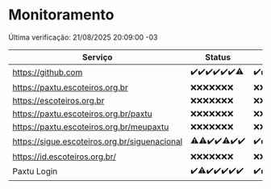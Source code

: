 # Monitoramento

Última verificação: 21/08/2025 20:09:00 -03

|Serviço|Status|Últimas 24h|
|---|---|---|
|https://github.com|<span title="2025-08-14: OK=23">✔️</span><span title="2025-08-15: OK=23">✔️</span><span title="2025-08-16: OK=23">✔️</span><span title="2025-08-17: OK=23">✔️</span><span title="2025-08-18: OK=23">✔️</span><span title="2025-08-19: OK=23">✔️</span><span title="2025-08-20: OK=22, Falhas=1">⚠️</span>|<span title="20/08/2025 21:44:00 -03 : 200">✔️</span><span title="20/08/2025 23:23:00 -03 : 200">✔️</span><span title="21/08/2025 00:33:00 -03 : 200">✔️</span><span title="21/08/2025 01:12:00 -03 : 200">✔️</span><span title="21/08/2025 02:10:00 -03 : 200">✔️</span><span title="21/08/2025 03:19:00 -03 : 200">✔️</span><span title="21/08/2025 04:13:00 -03 : 200">✔️</span><span title="21/08/2025 05:13:00 -03 : 200">✔️</span><span title="21/08/2025 06:10:00 -03 : 200">✔️</span><span title="21/08/2025 07:10:00 -03 : 200">✔️</span><span title="21/08/2025 08:08:00 -03 : 200">✔️</span><span title="21/08/2025 09:18:00 -03 : 200">✔️</span><span title="21/08/2025 10:22:00 -03 : 200">✔️</span><span title="21/08/2025 11:09:00 -03 : 200">✔️</span><span title="21/08/2025 12:10:00 -03 : 200">✔️</span><span title="21/08/2025 13:11:00 -03 : 200">✔️</span><span title="21/08/2025 14:08:00 -03 : 200">✔️</span><span title="21/08/2025 15:13:00 -03 : 200">✔️</span><span title="21/08/2025 16:07:00 -03 : 200">✔️</span><span title="21/08/2025 17:10:00 -03 : 200">✔️</span><span title="21/08/2025 18:08:00 -03 : 200">✔️</span><span title="21/08/2025 19:09:00 -03 : 200">✔️</span><span title="21/08/2025 20:09:00 -03 : 200">✔️</span>|
|https://paxtu.escoteiros.org.br|<span title="2025-08-14: Falhas=23">❌</span><span title="2025-08-15: Falhas=23">❌</span><span title="2025-08-16: Falhas=23">❌</span><span title="2025-08-17: Falhas=23">❌</span><span title="2025-08-18: Falhas=23">❌</span><span title="2025-08-19: Falhas=23">❌</span><span title="2025-08-20: Falhas=23">❌</span>|<span title="20/08/2025 21:44:00 -03 : 403">❌</span><span title="20/08/2025 23:23:00 -03 : 403">❌</span><span title="21/08/2025 00:33:00 -03 : 403">❌</span><span title="21/08/2025 01:12:00 -03 : 403">❌</span><span title="21/08/2025 02:10:00 -03 : 403">❌</span><span title="21/08/2025 03:19:00 -03 : 403">❌</span><span title="21/08/2025 04:13:00 -03 : 403">❌</span><span title="21/08/2025 05:13:00 -03 : 403">❌</span><span title="21/08/2025 06:10:00 -03 : 403">❌</span><span title="21/08/2025 07:10:00 -03 : 403">❌</span><span title="21/08/2025 08:08:00 -03 : 403">❌</span><span title="21/08/2025 09:18:00 -03 : 403">❌</span><span title="21/08/2025 10:22:00 -03 : 403">❌</span><span title="21/08/2025 11:09:00 -03 : 403">❌</span><span title="21/08/2025 12:10:00 -03 : 403">❌</span><span title="21/08/2025 13:11:00 -03 : 403">❌</span><span title="21/08/2025 14:08:00 -03 : 403">❌</span><span title="21/08/2025 15:13:00 -03 : 403">❌</span><span title="21/08/2025 16:07:00 -03 : 403">❌</span><span title="21/08/2025 17:10:00 -03 : 403">❌</span><span title="21/08/2025 18:08:00 -03 : 403">❌</span><span title="21/08/2025 19:09:00 -03 : 403">❌</span><span title="21/08/2025 20:09:00 -03 : 403">❌</span>|
|https://escoteiros.org.br|<span title="2025-08-14: Falhas=23">❌</span><span title="2025-08-15: Falhas=23">❌</span><span title="2025-08-16: Falhas=23">❌</span><span title="2025-08-17: Falhas=23">❌</span><span title="2025-08-18: Falhas=23">❌</span><span title="2025-08-19: Falhas=23">❌</span><span title="2025-08-20: Falhas=23">❌</span>|<span title="20/08/2025 21:44:00 -03 : 403">❌</span><span title="20/08/2025 23:23:00 -03 : 403">❌</span><span title="21/08/2025 00:33:00 -03 : 403">❌</span><span title="21/08/2025 01:12:00 -03 : 403">❌</span><span title="21/08/2025 02:10:00 -03 : 403">❌</span><span title="21/08/2025 03:19:00 -03 : 403">❌</span><span title="21/08/2025 04:13:00 -03 : 403">❌</span><span title="21/08/2025 05:13:00 -03 : 403">❌</span><span title="21/08/2025 06:10:00 -03 : 403">❌</span><span title="21/08/2025 07:10:00 -03 : 403">❌</span><span title="21/08/2025 08:08:00 -03 : 403">❌</span><span title="21/08/2025 09:18:00 -03 : 403">❌</span><span title="21/08/2025 10:22:00 -03 : 403">❌</span><span title="21/08/2025 11:09:00 -03 : 403">❌</span><span title="21/08/2025 12:10:00 -03 : 403">❌</span><span title="21/08/2025 13:11:00 -03 : 403">❌</span><span title="21/08/2025 14:08:00 -03 : 403">❌</span><span title="21/08/2025 15:13:00 -03 : 403">❌</span><span title="21/08/2025 16:07:00 -03 : 403">❌</span><span title="21/08/2025 17:10:00 -03 : 403">❌</span><span title="21/08/2025 18:08:00 -03 : 403">❌</span><span title="21/08/2025 19:09:00 -03 : 403">❌</span><span title="21/08/2025 20:09:00 -03 : 403">❌</span>|
|https://paxtu.escoteiros.org.br/paxtu|<span title="2025-08-14: Falhas=23">❌</span><span title="2025-08-15: Falhas=23">❌</span><span title="2025-08-16: Falhas=23">❌</span><span title="2025-08-17: Falhas=23">❌</span><span title="2025-08-18: Falhas=23">❌</span><span title="2025-08-19: Falhas=23">❌</span><span title="2025-08-20: Falhas=23">❌</span>|<span title="20/08/2025 21:44:00 -03 : 403">❌</span><span title="20/08/2025 23:23:00 -03 : 403">❌</span><span title="21/08/2025 00:33:00 -03 : 403">❌</span><span title="21/08/2025 01:12:00 -03 : 403">❌</span><span title="21/08/2025 02:10:00 -03 : 403">❌</span><span title="21/08/2025 03:19:00 -03 : 403">❌</span><span title="21/08/2025 04:13:00 -03 : 403">❌</span><span title="21/08/2025 05:13:00 -03 : 403">❌</span><span title="21/08/2025 06:10:00 -03 : 403">❌</span><span title="21/08/2025 07:10:00 -03 : 403">❌</span><span title="21/08/2025 08:08:00 -03 : 403">❌</span><span title="21/08/2025 09:18:00 -03 : 403">❌</span><span title="21/08/2025 10:22:00 -03 : 403">❌</span><span title="21/08/2025 11:09:00 -03 : 403">❌</span><span title="21/08/2025 12:10:00 -03 : 403">❌</span><span title="21/08/2025 13:11:00 -03 : 403">❌</span><span title="21/08/2025 14:08:00 -03 : 403">❌</span><span title="21/08/2025 15:13:00 -03 : 403">❌</span><span title="21/08/2025 16:07:00 -03 : 403">❌</span><span title="21/08/2025 17:10:00 -03 : 403">❌</span><span title="21/08/2025 18:08:00 -03 : 403">❌</span><span title="21/08/2025 19:09:00 -03 : 403">❌</span><span title="21/08/2025 20:09:00 -03 : 403">❌</span>|
|https://paxtu.escoteiros.org.br/meupaxtu|<span title="2025-08-14: Falhas=23">❌</span><span title="2025-08-15: Falhas=23">❌</span><span title="2025-08-16: Falhas=23">❌</span><span title="2025-08-17: Falhas=23">❌</span><span title="2025-08-18: Falhas=23">❌</span><span title="2025-08-19: Falhas=23">❌</span><span title="2025-08-20: Falhas=23">❌</span>|<span title="20/08/2025 21:44:00 -03 : 403">❌</span><span title="20/08/2025 23:23:00 -03 : 403">❌</span><span title="21/08/2025 00:33:00 -03 : 403">❌</span><span title="21/08/2025 01:12:00 -03 : 403">❌</span><span title="21/08/2025 02:10:00 -03 : 403">❌</span><span title="21/08/2025 03:19:00 -03 : 403">❌</span><span title="21/08/2025 04:13:00 -03 : 403">❌</span><span title="21/08/2025 05:13:00 -03 : 403">❌</span><span title="21/08/2025 06:10:00 -03 : 403">❌</span><span title="21/08/2025 07:10:00 -03 : 403">❌</span><span title="21/08/2025 08:08:00 -03 : 403">❌</span><span title="21/08/2025 09:18:00 -03 : 403">❌</span><span title="21/08/2025 10:22:00 -03 : 403">❌</span><span title="21/08/2025 11:09:00 -03 : 403">❌</span><span title="21/08/2025 12:10:00 -03 : 403">❌</span><span title="21/08/2025 13:11:00 -03 : 403">❌</span><span title="21/08/2025 14:08:00 -03 : 403">❌</span><span title="21/08/2025 15:13:00 -03 : 403">❌</span><span title="21/08/2025 16:07:00 -03 : 403">❌</span><span title="21/08/2025 17:10:00 -03 : 403">❌</span><span title="21/08/2025 18:08:00 -03 : 403">❌</span><span title="21/08/2025 19:09:00 -03 : 403">❌</span><span title="21/08/2025 20:09:00 -03 : 403">❌</span>|
|https://sigue.escoteiros.org.br/siguenacional|<span title="2025-08-14: OK=22, Falhas=1">⚠️</span><span title="2025-08-15: OK=22, Falhas=1">⚠️</span><span title="2025-08-16: OK=23">✔️</span><span title="2025-08-17: OK=23">✔️</span><span title="2025-08-18: OK=22, Falhas=1">⚠️</span><span title="2025-08-19: OK=23">✔️</span><span title="2025-08-20: OK=23">✔️</span>|<span title="20/08/2025 21:44:00 -03 : 200">✔️</span><span title="20/08/2025 23:23:00 -03 : 200">✔️</span><span title="21/08/2025 00:33:00 -03 : 200">✔️</span><span title="21/08/2025 01:12:00 -03 : 200">✔️</span><span title="21/08/2025 02:10:00 -03 : 200">✔️</span><span title="21/08/2025 03:19:00 -03 : 200">✔️</span><span title="21/08/2025 04:13:00 -03 : 200">✔️</span><span title="21/08/2025 05:13:00 -03 : 200">✔️</span><span title="21/08/2025 06:10:00 -03 : 200">✔️</span><span title="21/08/2025 07:10:00 -03 : 200">✔️</span><span title="21/08/2025 08:08:00 -03 : 200">✔️</span><span title="21/08/2025 09:18:00 -03 : 200">✔️</span><span title="21/08/2025 10:22:00 -03 : 200">✔️</span><span title="21/08/2025 11:09:00 -03 : 200">✔️</span><span title="21/08/2025 12:10:00 -03 : 200">✔️</span><span title="21/08/2025 13:11:00 -03 : 200">✔️</span><span title="21/08/2025 14:08:00 -03 : 200">✔️</span><span title="21/08/2025 15:13:00 -03 : 200">✔️</span><span title="21/08/2025 16:07:00 -03 : 200">✔️</span><span title="21/08/2025 17:10:00 -03 : 200">✔️</span><span title="21/08/2025 18:08:00 -03 : 200">✔️</span><span title="21/08/2025 19:09:00 -03 : 200">✔️</span><span title="21/08/2025 20:09:00 -03 : 200">✔️</span>|
|https://id.escoteiros.org.br/|<span title="2025-08-14: Falhas=23">❌</span><span title="2025-08-15: Falhas=23">❌</span><span title="2025-08-16: Falhas=23">❌</span><span title="2025-08-17: Falhas=23">❌</span><span title="2025-08-18: Falhas=23">❌</span><span title="2025-08-19: Falhas=23">❌</span><span title="2025-08-20: Falhas=23">❌</span>|<span title="20/08/2025 21:44:00 -03 : 403">❌</span><span title="20/08/2025 23:23:00 -03 : 403">❌</span><span title="21/08/2025 00:33:00 -03 : 403">❌</span><span title="21/08/2025 01:12:00 -03 : 403">❌</span><span title="21/08/2025 02:10:00 -03 : 403">❌</span><span title="21/08/2025 03:19:00 -03 : 403">❌</span><span title="21/08/2025 04:13:00 -03 : 403">❌</span><span title="21/08/2025 05:13:00 -03 : 403">❌</span><span title="21/08/2025 06:10:00 -03 : 403">❌</span><span title="21/08/2025 07:10:00 -03 : 403">❌</span><span title="21/08/2025 08:08:00 -03 : 403">❌</span><span title="21/08/2025 09:18:00 -03 : 403">❌</span><span title="21/08/2025 10:22:00 -03 : 403">❌</span><span title="21/08/2025 11:09:00 -03 : 403">❌</span><span title="21/08/2025 12:10:00 -03 : 403">❌</span><span title="21/08/2025 13:11:00 -03 : 403">❌</span><span title="21/08/2025 14:08:00 -03 : 403">❌</span><span title="21/08/2025 15:13:00 -03 : 403">❌</span><span title="21/08/2025 16:07:00 -03 : 403">❌</span><span title="21/08/2025 17:10:00 -03 : 403">❌</span><span title="21/08/2025 18:08:00 -03 : 403">❌</span><span title="21/08/2025 19:09:00 -03 : 403">❌</span><span title="21/08/2025 20:09:00 -03 : 403">❌</span>|
|Paxtu Login|<span title="2025-08-14: OK=23">✔️</span><span title="2025-08-15: OK=22, Falhas=1">⚠️</span><span title="2025-08-16: OK=23">✔️</span><span title="2025-08-17: OK=23">✔️</span><span title="2025-08-18: OK=23">✔️</span><span title="2025-08-19: OK=23">✔️</span><span title="2025-08-20: OK=23">✔️</span>|<span title="20/08/2025 21:44:00 -03 : 200">✔️</span><span title="20/08/2025 23:23:00 -03 : 200">✔️</span><span title="21/08/2025 00:33:00 -03 : 200">✔️</span><span title="21/08/2025 01:12:00 -03 : 200">✔️</span><span title="21/08/2025 02:10:00 -03 : 200">✔️</span><span title="21/08/2025 03:19:00 -03 : 200">✔️</span><span title="21/08/2025 04:13:00 -03 : 200">✔️</span><span title="21/08/2025 05:13:00 -03 : 200">✔️</span><span title="21/08/2025 06:10:00 -03 : 200">✔️</span><span title="21/08/2025 07:10:00 -03 : 200">✔️</span><span title="21/08/2025 08:08:00 -03 : 200">✔️</span><span title="21/08/2025 09:18:00 -03 : 200">✔️</span><span title="21/08/2025 10:22:00 -03 : 200">✔️</span><span title="21/08/2025 11:09:00 -03 : 200">✔️</span><span title="21/08/2025 12:10:00 -03 : 200">✔️</span><span title="21/08/2025 13:11:00 -03 : 200">✔️</span><span title="21/08/2025 14:08:00 -03 : 200">✔️</span><span title="21/08/2025 15:13:00 -03 : 200">✔️</span><span title="21/08/2025 16:07:00 -03 : 200">✔️</span><span title="21/08/2025 17:10:00 -03 : 200">✔️</span><span title="21/08/2025 18:08:00 -03 : 200">✔️</span><span title="21/08/2025 19:09:00 -03 : 200">✔️</span><span title="21/08/2025 20:09:00 -03 : 200">✔️</span>|
